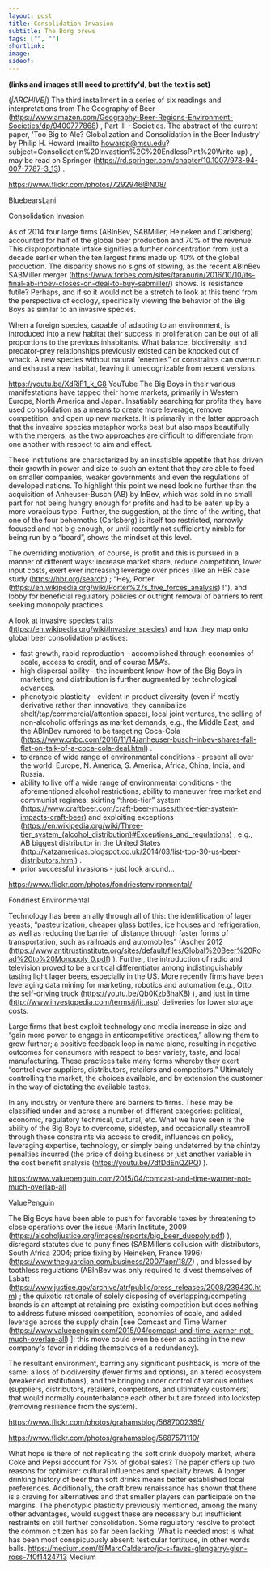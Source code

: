```yaml
---
layout: post
title: Consolidation Invasion
subtitle: The Borg brews
tags: ["", ""]
shortlink: 
image: 
sideof: 
---
```


**(links and images still need to prettify'd, but the text is set)** 

 (*|ARCHIVE|*)
The third installment in a series of six readings and interpretations from The Geography of Beer (https://www.amazon.com/Geography-Beer-Regions-Environment-Societies/dp/9400777868) , Part III - Societies. The abstract of the current paper, 'Too Big to Ale? Globalization and Consolidation in the Beer Industry' by Philip H. Howard (mailto:howardp@msu.edu?subject=Consolidation%20Invastion%2C%20EndlessPint%20Write-up) , may be read on Springer (https://rd.springer.com/chapter/10.1007/978-94-007-7787-3_13) .

https://www.flickr.com/photos/7292946@N08/

BluebearsLani

Consolidation Invasion

As of 2014 four large firms (ABInBev, SABMiller, Heineken and Carlsberg) accounted for half of the global beer production and 70% of the revenue. This disproportionate intake signifies a further  concentration from just a decade earlier when the ten largest firms made up 40% of the global production. The disparity shows no signs of slowing, as the recent ABInBev SABMiller merger (https://www.forbes.com/sites/taranurin/2016/10/10/its-final-ab-inbev-closes-on-deal-to-buy-sabmiller/) shows. Is resistance futile? Perhaps, and if so it would not be a stretch to look at this trend from the perspective of ecology, specifically viewing the behavior of the Big Boys as similar to an invasive species.

When a foreign species, capable of adapting to an environment, is introduced into a new habitat their success in proliferation can be out of all proportions to the previous inhabitants. What balance, biodiversity, and predator-prey relationships previously existed can be knocked out of whack. A new species without natural “enemies” or constraints can overrun and exhaust a new habitat, leaving it unrecognizable from recent versions.

https://youtu.be/XdRiF1_k_G8
YouTube
The Big Boys in their various manifestations have tapped their home markets, primarily in Western Europe, North America and Japan. Insatiably searching for profits they have used consolidation as a means to create more leverage, remove competition, and open up new markets. It is primarily in the latter approach that the invasive species metaphor works best but also maps beautifully with the mergers, as the two approaches are difficult to differentiate from one another with respect to aim and effect.

These institutions are characterized by an insatiable appetite that has driven their growth in power and size to such an extent that they are able to feed on smaller companies, weaker governments and even the regulations of developed nations. To highlight this point we need look no further than the acquisition of Anheuser-Busch (AB) by InBev, which was sold in no small part for not being hungry enough for profits and had to be eaten up by a more voracious type. Further, the suggestion, at the time of the writing, that one of the four behemoths (Carlsberg) is itself too restricted, narrowly focused and not big enough, or until recently not sufficiently nimble for being run by a “board”, shows the mindset at this level.

The overriding motivation, of course, is profit and this is pursued in a manner of different ways: increase market share, reduce competition, lower input costs, exert ever increasing leverage over prices (like an HBR case study (https://hbr.org/search) ; “Hey, Porter (https://en.wikipedia.org/wiki/Porter%27s_five_forces_analysis) !”), and lobby for beneficial regulatory policies or outright removal of barriers to rent seeking monopoly practices.

A look at invasive species traits (https://en.wikipedia.org/wiki/Invasive_species) and how they map onto global beer consolidation practices:

* fast growth, rapid reproduction - accomplished through economies of scale, access to credit, and of course M&A’s.
* high dispersal ability - the incumbent know-how of the Big Boys in marketing and distribution is further augmented by technological advances.
* phenotypic plasticity - evident in product diversity (even if mostly derivative rather than innovative, they cannibalize shelf/tap/commercial/attention space), local joint ventures, the selling of non-alcoholic offerings as market demands, e.g., the Middle East, and the ABInBev rumored to be targeting Coca-Cola (https://www.cnbc.com/2016/11/14/anheuser-busch-inbev-shares-fall-flat-on-talk-of-a-coca-cola-deal.html) .
* tolerance of wide range of environmental conditions - present all over the world: Europe, N. America, S. America, Africa, China, India, and Russia.
* ability to live off a wide range of environmental conditions - the aforementioned alcohol restrictions; ability to maneuver free market and communist regimes; skirting “three-tier” system (https://www.craftbeer.com/craft-beer-muses/three-tier-system-impacts-craft-beer) and exploiting exceptions (https://en.wikipedia.org/wiki/Three-tier_system_(alcohol_distribution)#Exceptions_and_regulations) , e.g., AB biggest distributor in the United States (http://katzamericas.blogspot.co.uk/2014/03/list-top-30-us-beer-distributors.html) .
* prior successful invasions - just look around...

https://www.flickr.com/photos/fondriestenvironmental/

Fondriest Environmental

Technology has been an ally through all of this: the identification of lager yeasts, “pasteurization, cheaper glass bottles, ice houses and refrigeration, as well as reducing the barrier of distance through faster forms of transportation, such as railroads and automobiles” (Ascher 2012 (https://www.antitrustinstitute.org/sites/default/files/Global%20Beer%20Road%20to%20Monopoly_0.pdf) ). Further, the introduction of radio and television proved to be a critical differentiator among indistinguishably tasting light lager beers, especially in the US. More recently firms have been leveraging data mining for marketing, robotics and automation (e.g., Otto, the self-driving truck (https://youtu.be/Qb0Kzb3haK8) ), and just in time (http://www.investopedia.com/terms/j/jit.asp) deliveries for lower storage costs.

Large firms that best exploit technology and media increase in size and “gain more power to engage in anticompetitive practices,” allowing them to grow further; a positive feedback loop in name alone, resulting in negative outcomes for consumers with respect to beer variety, taste, and local manufacturing. These practices take many forms whereby they exert “control over suppliers, distributors, retailers and competitors.” Ultimately controlling the market, the choices available, and by extension the customer in the way of dictating the available tastes.

In any industry or venture there are barriers to firms. These may be classified under and across a number of different categories: political, economic, regulatory technical, cultural, etc. What we have seen is the ability of the Big Boys to overcome, sidestep, and occasionally steamroll through these constraints via access to credit, influences on policy, leveraging expertise, technology, or simply being undeterred by the chintzy penalties incurred (the price of doing business or just another variable in the cost benefit analysis (https://youtu.be/7dfDdEnQZPQ) ).

https://www.valuepenguin.com/2015/04/comcast-and-time-warner-not-much-overlap-all

ValuePenguin

The Big Boys have been able to push for favorable taxes by threatening to close operations over the issue (Marin Institute, 2009 (https://alcoholjustice.org/images/reports/big_beer_duopoly.pdf) ), disregard statutes due to puny fines (SABMiller’s collusion with distributors, South Africa 2004; price fixing by Heineken, France 1996) (https://www.theguardian.com/business/2007/apr/18/7) , and blessed by toothless regulations (ABInBev was only required to divest themselves of Labatt (https://www.justice.gov/archive/atr/public/press_releases/2008/239430.htm) ; the quixotic rationale of solely disposing of overlapping/competing brands is an attempt at retaining pre-existing competition but does nothing to address future missed competition, economies of scale, and added leverage across the supply chain [see Comcast and Time Warner (https://www.valuepenguin.com/2015/04/comcast-and-time-warner-not-much-overlap-all) ]; this move could even be seen as acting in the new company's favor in ridding
themselves of a redundancy).

The resultant environment, barring any significant pushback, is more of the same: a loss of biodiversity (fewer firms and options), an altered ecosystem (weakened institutions), and the bringing under control of various entities (suppliers, distributors, retailers, competitors, and ultimately customers) that would normally counterbalance each other but are forced into lockstep (removing resilience from the system).

https://www.flickr.com/photos/grahamsblog/5687002395/

https://www.flickr.com/photos/grahamsblog/5687571110/

What hope is there of not replicating the soft drink duopoly market, where Coke and Pepsi account for 75% of global sales? The paper offers up two reasons for optimism: cultural influences and specialty brews. A longer drinking history of beer than soft drinks means better established local preferences. Additionally, the craft brew renaissance has shown that there is a craving for alternatives and that smaller players can participate on the margins. The phenotypic plasticity previously mentioned, among the many other advantages, would suggest these are necessary but insufficient restraints on still further consolidation.
Some regulatory resolve to protect the common citizen has so far been lacking. What is needed most is what has been most conspicuously absent: testicular fortitude, in other words balls.
https://medium.com/@MarcCalderaro/jc-s-faves-glengarry-glen-ross-7f0f1424713
Medium
